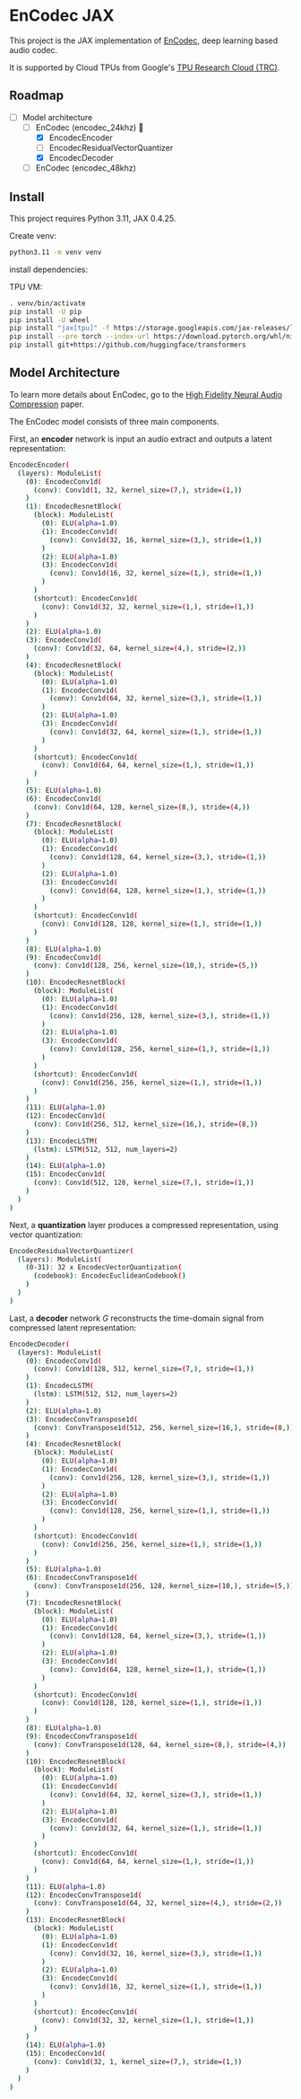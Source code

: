 # EnCodec JAX

This project is the JAX implementation of [EnCodec](https://github.com/facebookresearch/encodec), deep learning based audio codec.

It is supported by Cloud TPUs from Google's [TPU Research Cloud (TRC)](https://sites.research.google/trc/about/).

## Roadmap

- [ ] Model architecture
    - [ ] EnCodec (encodec_24khz) 🤔
      - [x] EncodecEncoder
      - [ ] EncodecResidualVectorQuantizer
      - [x] EncodecDecoder
    - [ ] EnCodec (encodec_48khz)

## Install

This project requires Python 3.11, JAX 0.4.25.

Create venv:

```sh
python3.11 -m venv venv
```

install dependencies:

TPU VM:

```sh
. venv/bin/activate
pip install -U pip
pip install -U wheel
pip install "jax[tpu]" -f https://storage.googleapis.com/jax-releases/libtpu_releases.html
pip install --pre torch --index-url https://download.pytorch.org/whl/nightly/cpu
pip install git+https://github.com/huggingface/transformers
```

## Model Architecture

To learn more details about EnCodec, go to the [High Fidelity Neural Audio Compression](https://arxiv.org/pdf/2210.13438.pdf) paper.

The EnCodec model consists of three main components.

First, an **encoder** network is input an audio extract and outputs a latent representation:

```sh
EncodecEncoder(
  (layers): ModuleList(
    (0): EncodecConv1d(
      (conv): Conv1d(1, 32, kernel_size=(7,), stride=(1,))
    )
    (1): EncodecResnetBlock(
      (block): ModuleList(
        (0): ELU(alpha=1.0)
        (1): EncodecConv1d(
          (conv): Conv1d(32, 16, kernel_size=(3,), stride=(1,))
        )
        (2): ELU(alpha=1.0)
        (3): EncodecConv1d(
          (conv): Conv1d(16, 32, kernel_size=(1,), stride=(1,))
        )
      )
      (shortcut): EncodecConv1d(
        (conv): Conv1d(32, 32, kernel_size=(1,), stride=(1,))
      )
    )
    (2): ELU(alpha=1.0)
    (3): EncodecConv1d(
      (conv): Conv1d(32, 64, kernel_size=(4,), stride=(2,))
    )
    (4): EncodecResnetBlock(
      (block): ModuleList(
        (0): ELU(alpha=1.0)
        (1): EncodecConv1d(
          (conv): Conv1d(64, 32, kernel_size=(3,), stride=(1,))
        )
        (2): ELU(alpha=1.0)
        (3): EncodecConv1d(
          (conv): Conv1d(32, 64, kernel_size=(1,), stride=(1,))
        )
      )
      (shortcut): EncodecConv1d(
        (conv): Conv1d(64, 64, kernel_size=(1,), stride=(1,))
      )
    )
    (5): ELU(alpha=1.0)
    (6): EncodecConv1d(
      (conv): Conv1d(64, 128, kernel_size=(8,), stride=(4,))
    )
    (7): EncodecResnetBlock(
      (block): ModuleList(
        (0): ELU(alpha=1.0)
        (1): EncodecConv1d(
          (conv): Conv1d(128, 64, kernel_size=(3,), stride=(1,))
        )
        (2): ELU(alpha=1.0)
        (3): EncodecConv1d(
          (conv): Conv1d(64, 128, kernel_size=(1,), stride=(1,))
        )
      )
      (shortcut): EncodecConv1d(
        (conv): Conv1d(128, 128, kernel_size=(1,), stride=(1,))
      )
    )
    (8): ELU(alpha=1.0)
    (9): EncodecConv1d(
      (conv): Conv1d(128, 256, kernel_size=(10,), stride=(5,))
    )
    (10): EncodecResnetBlock(
      (block): ModuleList(
        (0): ELU(alpha=1.0)
        (1): EncodecConv1d(
          (conv): Conv1d(256, 128, kernel_size=(3,), stride=(1,))
        )
        (2): ELU(alpha=1.0)
        (3): EncodecConv1d(
          (conv): Conv1d(128, 256, kernel_size=(1,), stride=(1,))
        )
      )
      (shortcut): EncodecConv1d(
        (conv): Conv1d(256, 256, kernel_size=(1,), stride=(1,))
      )
    )
    (11): ELU(alpha=1.0)
    (12): EncodecConv1d(
      (conv): Conv1d(256, 512, kernel_size=(16,), stride=(8,))
    )
    (13): EncodecLSTM(
      (lstm): LSTM(512, 512, num_layers=2)
    )
    (14): ELU(alpha=1.0)
    (15): EncodecConv1d(
      (conv): Conv1d(512, 128, kernel_size=(7,), stride=(1,))
    )
  )
)
```

Next, a **quantization** layer produces a compressed representation, using vector quantization:

```sh
EncodecResidualVectorQuantizer(
  (layers): ModuleList(
    (0-31): 32 x EncodecVectorQuantization(
      (codebook): EncodecEuclideanCodebook()
    )
  )
)
```

Last, a **decoder** network $G$ reconstructs the time-domain signal from compressed latent representation:

```sh
EncodecDecoder(
  (layers): ModuleList(
    (0): EncodecConv1d(
      (conv): Conv1d(128, 512, kernel_size=(7,), stride=(1,))
    )
    (1): EncodecLSTM(
      (lstm): LSTM(512, 512, num_layers=2)
    )
    (2): ELU(alpha=1.0)
    (3): EncodecConvTranspose1d(
      (conv): ConvTranspose1d(512, 256, kernel_size=(16,), stride=(8,))
    )
    (4): EncodecResnetBlock(
      (block): ModuleList(
        (0): ELU(alpha=1.0)
        (1): EncodecConv1d(
          (conv): Conv1d(256, 128, kernel_size=(3,), stride=(1,))
        )
        (2): ELU(alpha=1.0)
        (3): EncodecConv1d(
          (conv): Conv1d(128, 256, kernel_size=(1,), stride=(1,))
        )
      )
      (shortcut): EncodecConv1d(
        (conv): Conv1d(256, 256, kernel_size=(1,), stride=(1,))
      )
    )
    (5): ELU(alpha=1.0)
    (6): EncodecConvTranspose1d(
      (conv): ConvTranspose1d(256, 128, kernel_size=(10,), stride=(5,))
    )
    (7): EncodecResnetBlock(
      (block): ModuleList(
        (0): ELU(alpha=1.0)
        (1): EncodecConv1d(
          (conv): Conv1d(128, 64, kernel_size=(3,), stride=(1,))
        )
        (2): ELU(alpha=1.0)
        (3): EncodecConv1d(
          (conv): Conv1d(64, 128, kernel_size=(1,), stride=(1,))
        )
      )
      (shortcut): EncodecConv1d(
        (conv): Conv1d(128, 128, kernel_size=(1,), stride=(1,))
      )
    )
    (8): ELU(alpha=1.0)
    (9): EncodecConvTranspose1d(
      (conv): ConvTranspose1d(128, 64, kernel_size=(8,), stride=(4,))
    )
    (10): EncodecResnetBlock(
      (block): ModuleList(
        (0): ELU(alpha=1.0)
        (1): EncodecConv1d(
          (conv): Conv1d(64, 32, kernel_size=(3,), stride=(1,))
        )
        (2): ELU(alpha=1.0)
        (3): EncodecConv1d(
          (conv): Conv1d(32, 64, kernel_size=(1,), stride=(1,))
        )
      )
      (shortcut): EncodecConv1d(
        (conv): Conv1d(64, 64, kernel_size=(1,), stride=(1,))
      )
    )
    (11): ELU(alpha=1.0)
    (12): EncodecConvTranspose1d(
      (conv): ConvTranspose1d(64, 32, kernel_size=(4,), stride=(2,))
    )
    (13): EncodecResnetBlock(
      (block): ModuleList(
        (0): ELU(alpha=1.0)
        (1): EncodecConv1d(
          (conv): Conv1d(32, 16, kernel_size=(3,), stride=(1,))
        )
        (2): ELU(alpha=1.0)
        (3): EncodecConv1d(
          (conv): Conv1d(16, 32, kernel_size=(1,), stride=(1,))
        )
      )
      (shortcut): EncodecConv1d(
        (conv): Conv1d(32, 32, kernel_size=(1,), stride=(1,))
      )
    )
    (14): ELU(alpha=1.0)
    (15): EncodecConv1d(
      (conv): Conv1d(32, 1, kernel_size=(7,), stride=(1,))
    )
  )
)
```
